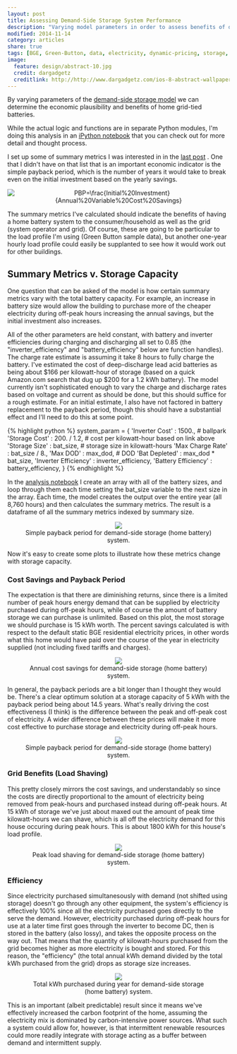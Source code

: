 ```yaml
---
layout: post
title: Assessing Demand-Side Storage System Performance
description: "Varying model parameters in order to assess benefits of demand-side storage."
modified: 2014-11-14
category: articles
share: true
tags: [BGE, Green-Button, data, electricity, dynamic-pricing, storage, model, demand-side]
image:
  feature: design/abstract-10.jpg
  credit: dargadgetz
  creditlink: http://http://www.dargadgetz.com/ios-8-abstract-wallpaper-pack-for-iphone-5s-5c-and-ipod-touch-retina/
---
```


By varying parameters of the <a href='{{ site.url }}/articles/Intro-To-Storage-Model'>demand-side storage model</a> we can determine the economic plausibility and benefits of home grid-tied batteries.  

While the actual logic and functions are in separate Python modules, I'm doing this analysis in an <a href='http://nbviewer.ipython.org/github/jtelszasz/demandside_storage/blob/master/analysis.ipynb'>iPython notebook</a> that you can check out for more detail and thought process.
 
I set up some of summary metrics I was interested in in the <a href='{{ site.url }}/articles/Storage-Model-Details'>last post</a> .  One that I didn't have on that list that is an important economic indicator is the simple payback period, which is the number of years it would take to break even on the initial investment based on the yearly savings.

<center>
<img src="http://latex.codecogs.com/png.latex?PBP=\frac{Initial%20Investment}{Annual%20Variable%20Cost%20Savings}" alt="PBP=\frac{Initial%20Investment}{Annual%20Variable%20Cost%20Savings}"/>
</center>

The summary metrics I've calculated should indicate the benefits of having a home battery system to the consumer/household as well as the grid (system operator and grid).  Of course, these are going to be particular to the load profile I'm using (Green Button sample data), but another one-year hourly load profile could easily be supplanted to see how it would work out for other buildings.  

## Summary Metrics v. Storage Capacity

One question that can be asked of the model is how certain summary metrics vary with the total battery capacity.  For example, an increase in battery size would allow the building to purchase more of the cheaper electricity during off-peak hours increasing the annual savings, but the initial investment also increases.  

All of the other parameters are held constant, with battery and inverter efficiencies during charging and discharging all set to 0.85 (the "inverter_efficiency" and "battery_efficiency" below are function handles).  The charge rate estimate is assuming it take 8 hours to fully charge the battery.  I've estimated the cost of deep-discharge lead acid batteries as being about $166 per kilowatt-hour of storage (based on a quick Amazon.com search that dug up $200 for a 1.2 kWh battery).  The model currently isn't sophisticated enough to vary the charge and discharge rates based on voltage and current as should be done, but this should suffice for a rough estimate.  For an initial estimate, I also have not factored in battery replacement to the payback period, though this should have a substantial effect and I'll need to do this at some point.

{% highlight python %}
    system_param = {
        'Inverter Cost' : 1500., # ballpark
        'Storage Cost' : 200. / 1.2, # cost per kilowatt-hour based on link above
        'Storage Size' : bat_size,  # storage size in kilowatt-hours
        'Max Charge Rate' : bat_size / 8.,
        'Max DOD' : max_dod, # DOD
        'Bat Depleted' : max_dod * bat_size,
        'Inverter Efficiency' : inverter_efficiency,
        'Battery Efficiency' : battery_efficiency,
    }
{% endhighlight %}

In the <a href='http://nbviewer.ipython.org/github/jtelszasz/demandside_storage/blob/master/analysis.ipynb'>analysis notebook</a> I create an array with all of the battery sizes, and loop through them each time setting the bat_size variable to the next size in the array.  Each time, the model creates the output over the entire year (all 8,760 hours) and then calculates the summary metrics.  The result is a dataframe of all the summary metrics indexed by summary size.

<center>
<figure>
  <a href='{{ site.url }}/images/2014-11/metrics_snapshot_stor_cap.jpg'><img src='{{ site.url }}/images/2014-11/metrics_snapshot_stor_cap.jpg'></a>
  <figcaption>Simple payback period for demand-side storage (home battery) system.</figcaption>
</figure>
</center>

Now it's easy to create some plots to illustrate how these metrics change with storage capacity.

### Cost Savings and Payback Period

The expectation is that there are diminishing returns, since there is a limited number of peak hours energy demand that can be supplied by electricity purchased during off-peak hours, while of course the amount of battery storage we can purchase is unlimited.  Based on this plot, the most storage we should purchase is 15 kWh worth.  The percent savings calculated is with respect to the default static BGE residential electricity prices, in other words what this home would have paid over the course of the year in electricity supplied (not including fixed tariffs and charges).

<center>
<figure>
  <a href='{{ site.url }}/images/2014-11/cost_savings_stor_cap.png'><img src='{{ site.url }}/images/2014-11/cost_savings_stor_cap.png'></a>
  <figcaption>Annual cost savings for demand-side storage (home battery) system.</figcaption>
</figure>
</center>

In general, the payback periods are a bit longer than I thought they would be.  There's a clear optimum solution at a storage capacity of 5 kWh with the payback period being about 14.5 years.  What's really driving the cost effectiveness (I think) is the difference between the peak and off-peak cost of electricity.  A wider difference between these prices will make it more cost effective to purchase storage and electricity during off-peak hours.

<center>
<figure>
  <a href='{{ site.url }}/images/2014-11/PBP_stor_cap.png'><img src='{{ site.url }}/images/2014-11/PBP_stor_cap.png'></a>
  <figcaption>Simple payback period for demand-side storage (home battery) system.</figcaption>
</figure>
</center>

### Grid Benefits (Load Shaving)

This pretty closely mirrors the cost savings, and understandably so since the costs are directly proportional to the amount of electricity being removed from peak-hours and purchased instead during off-peak hours.  At 15 kWh of storage we've just about maxed out the amount of peak time kilowatt-hours we can shave, which is all off the electricity demand for this house occuring during peak hours.  This is about 1800 kWh for this house's load profile.

<center>
<figure>
  <a href='{{ site.url }}/images/2014-11/peak_shaved_stor_cap.png'><img src='{{ site.url }}/images/2014-11/peak_shaved_stor_cap.png'></a>
  <figcaption>Peak load shaving for demand-side storage (home battery) system.</figcaption>
</figure>
</center>

### Efficiency

Since electricity purchased simultanesously with demand (not shifted using storage) doesn't go through any other equipment, the system's efficiency is effectively 100% since all the electricity purchased goes directly to the serve the demand.  However, electricity purchased during off-peak hours for use at a later time first goes through the inverter to become DC, then is stored in the battery (also lossy), and takes the opposite process on the way out.  That means that the quantity of kilowatt-hours purchased from the grid becomes higher as more electricity is bought and stored.  For this reason, the "efficiency" (the total annual kWh demand divided by the total kWh purchased from the grid) drops as storage size increases. 

<center>
<figure>
  <a href='{{ site.url }}/images/2014-11/sys_eff_stor_cap.png'><img src='{{ site.url }}/images/2014-11/sys_eff_stor_cap.png'></a>
  <figcaption>Total kWh purchased during year for demand-side storage (home battery) system.</figcaption>
</figure>
</center>

 This is an important (albeit predictable) result since it means we've effectively increased the carbon footprint of the home, assuming the electricity mix is dominated by carbon-intensive power sources.  What such a system could allow for, however, is that intermittent renewable resources could more readily integrate with storage acting as a buffer between demand and intermittent supply.







